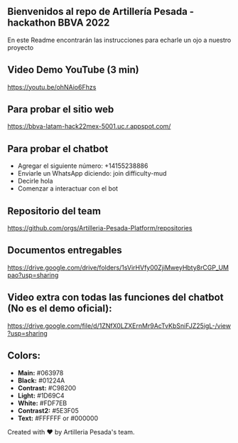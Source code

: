 ## Bienvenidos al repo de Artillería Pesada - hackathon BBVA 2022

En este Readme encontrarán las instrucciones para echarle un ojo a nuestro proyecto

## Video Demo YouTube (3 min)

https://youtu.be/ohNAio6Fhzs

## Para probar el sitio web

https://bbva-latam-hack22mex-5001.uc.r.appspot.com/

## Para probar el chatbot

- Agregar el siguiente número: +14155238886
- Enviarle un WhatsApp diciendo: join difficulty-mud
- Decirle hola
- Comenzar a interactuar con el bot

## Repositorio del team

https://github.com/orgs/Artilleria-Pesada-Platform/repositories

## Documentos entregables

https://drive.google.com/drive/folders/1sVirHVfy00ZjiMweyHbty8rCGP_UMpao?usp=sharing

## Video extra con todas las funciones del chatbot (No es el demo oficial):

https://drive.google.com/file/d/1ZNfX0LZXErnMr9AcTvKbSniFJZ25igL-/view?usp=sharing

## Colors:

- **Main:** #063978
- **Black:** #01224A
- **Contrast:** #C98200
- **Light:** #1D69C4
- **White:** #FDF7EB
- **Contrast2:** #5E3F05
- **Text:** #FFFFFF or #000000

Created with :heart: by Artilleria Pesada's team.
